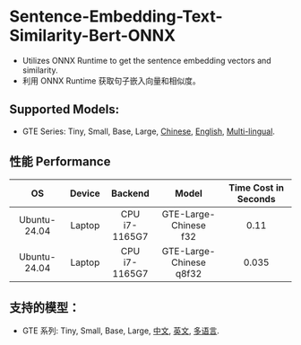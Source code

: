 # Sentence-Embedding-Text-Similarity-Bert-ONNX
 - Utilizes ONNX Runtime to get the sentence embedding vectors and similarity.
 - 利用 ONNX Runtime 获取句子嵌入向量和相似度。

## Supported Models:
- GTE Series: Tiny, Small, Base, Large, [Chinese](https://modelscope.cn/models/iic/nlp_gte_sentence-embedding_chinese-large), [English](https://modelscope.cn/models/iic/nlp_gte_sentence-embedding_english-large), [Multi-lingual](https://modelscope.cn/models/iic/gte_sentence-embedding_multilingual-base).


## 性能 Performance  
| OS           | Device       | Backend           | Model        | Time Cost in Seconds|
|:------------:|:------------:|:-----------------:|:------------:|:------------------------------------------------:|
| Ubuntu-24.04 | Laptop      | CPU <br> i7-1165G7 | GTE-Large-Chinese <br> f32 | 0.11                               |
| Ubuntu-24.04 | Laptop      | CPU <br> i7-1165G7 | GTE-Large-Chinese <br> q8f32 | 0.035                            |



## 支持的模型：
- GTE 系列: Tiny, Small, Base, Large, [中文](https://modelscope.cn/models/iic/nlp_gte_sentence-embedding_chinese-large), [英文](https://modelscope.cn/models/iic/nlp_gte_sentence-embedding_english-large), [多语言](https://modelscope.cn/models/iic/gte_sentence-embedding_multilingual-base).
